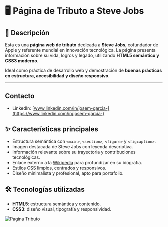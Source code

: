 # 🖥️ Página de Tributo a Steve Jobs

## 📖 Descripción
Esta es una **página web de tributo** dedicada a **Steve Jobs**, cofundador de Apple y referente mundial en innovación tecnológica. La página presenta información sobre su vida, logros y legado, utilizando **HTML5 semántico y CSS3 moderno**.  

Ideal como práctica de desarrollo web y demostración de **buenas prácticas en estructura, accesibilidad y diseño responsivo**.

---
## Contacto
- LinkedIn: [www.linkedin.com/in/josem-garcia-](https://www.linkedin.com/in/josem-garcia-)

## ✨ Características principales
- Estructura semántica con `<main>`, `<section>`, `<figure>` y `<figcaption>`.
- Imagen destacada de Steve Jobs con leyenda descriptiva.
- Información relevante sobre su trayectoria y contribuciones tecnológicas.
- Enlace externo a la [Wikipedia](https://es.wikipedia.org/wiki/Steve_Jobs) para profundizar en su biografía.
- Estilos CSS limpios, centrados y responsivos.
- Diseño minimalista y profesional, apto para portafolio.

## 🛠️ Tecnologías utilizadas
- **HTML5**: estructura semántica y contenido.
- **CSS3**: diseño visual, tipografía y responsividad.

![Pagina Tributo](https://raw.githubusercontent.com/Elion-hub/Responsive-Web-Design/main/09%20P%C3%A1gina%20de%20Homenaje/PaginaTributo.PNG)
